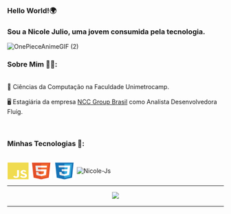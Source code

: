###  Hello World!🌍 
### Sou a Nicole Julio, uma jovem consumida pela tecnologia. 
![OnePieceAnimeGIF (2)](https://github.com/NicolsJs/NicolsJs/assets/118358117/67fe48a2-d07e-4a9b-96d3-4100faef3806)

<h3> Sobre Mim 👩🏽:</h3>
<br>
📘 Ciências da Computação na Faculdade Unimetrocamp. 
</br>
<br>
🖥️ Estagiária da empresa <a href="http://www.nccgroup.com.br" target="_blank">NCC Group Brasil</a> como Analista Desenvolvedora Fluig.
</br>
<br>
</br>

<h3> Minhas Tecnologias 🚀: </h3>

<div dir="auto"><br>
  <img align="center" alt="Nicole-Js" height="40" width="50"         src="https://raw.githubusercontent.com/devicons/devicon/master/icons/javascript/javascript-plain.svg" style="max-width: 100%;"> 
  <img align="center" alt="Nicole-HTML" height="40" width="50" src="https://raw.githubusercontent.com/devicons/devicon/master/icons/html5/html5-original.svg" style="max-width: 100%;">
  <img align="center" alt="Nicole-CSS" height="40" width="50" src="https://raw.githubusercontent.com/devicons/devicon/master/icons/css3/css3-original.svg" style="max-width: 100%;">
  <img align="center" alt="Nicole-Js" height="40" width="50" src="https://cdn.jsdelivr.net/gh/devicons/devicon/icons/python/python-original.svg" />
</div>


 <hr>
<div align="center">
  <a href="https://github.com/NicolsJs" target="_blank">
    <img height="180em" src="https://github-readme-stats.vercel.app/api?username=NicolsJs&show_icons=true&theme=kacho_ga&include_all_commits=true&count_private=true"/>
  </a>
</div>
<hr>



